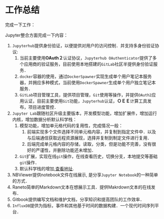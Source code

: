 # 工作总结

完成一下工作：

Jupyter整合方面完成一下内容：

1. `Jupyterhub`提供身份验证，以便提供对用户的访问控制．并支持多身份验证协议:
   1. 当前主要使用**OAuth２**认证协议，`Jupyterhub OAuthenticator`提供了多个应用商的验证服务，目前使用本地搭建的`GitLab`社区半提供身份验证服务．
   2. `docker`容器的使用，通过`DockerSpawner`实现生成单个用户笔记本服务器，并拥应多种模式，当前使用`DockerSpawner`生成单个用户独立笔记本服务．
   3. `GitLab`项目管理工具，提供项目管理，`Git`使用等操作，并提供`OAuth2`应用认证，目前主要使用`Git`功能，`Jupyterhub`认证，**ＯＥＥ**计算工具发布，项目进度管控．
2. `Jupyter Lab`跟随社区升级主要版本，开发模型功能，增加扩展件，增加运行内核，增加数据分析默认科学栈：
   1. 模型功能，增加单元格代码的复用性，完成情况一般：
      1. 前端实现多个文件选择不同单元格内容，并复制到指定文件中．以及与后端通信获取远程资源展现，选择并复制到制定文件进行复用．
      2. 后端完成单元格内容的存储，读取，分类，但是功能不完善，没有很好的严谨性，并删除功能还未增加．
   2. `Git`扩展，实现在线`git`操作，在线查看历史，切换分支，本地提交等基础`git`操作．
   3. 默认科学栈的增加,[查看地址](http://106.14.221.57:9000/localfile/dass/docs/update_log/Dass_Replaese_Notes.ipynb).
3. NBViewer提供notebook文件在线展示, 是分享`Jupyter Notebook`的一种简单的方式．
4. Raneto简单的Markdown文本在想展示工具．提供Makrdown文本的在线发布．
5. Gitbook提供编写文档和维护文档，分享知识和提高团队的工作效率．
6. `InfluxDB`提供为指标，事件和其他基于时间的数据构建．一个现代时间序列平台．